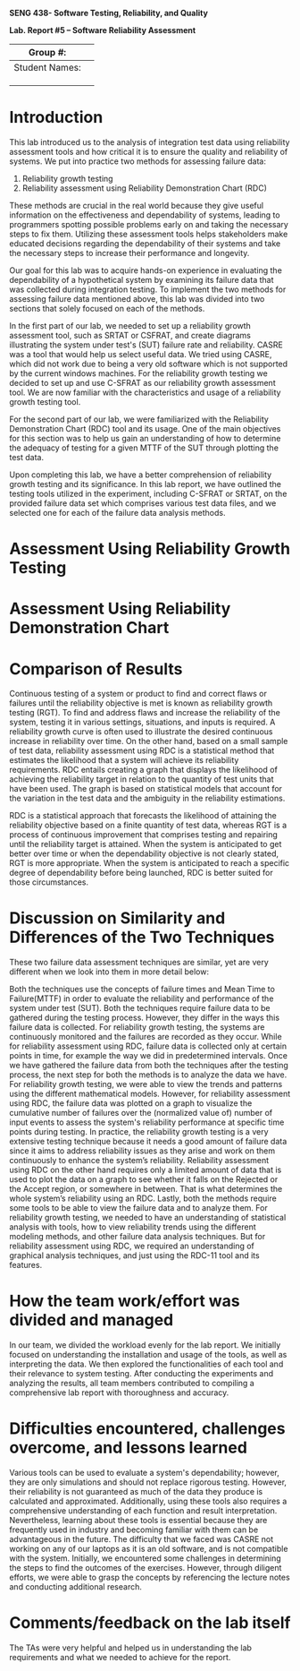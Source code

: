 **SENG 438- Software Testing, Reliability, and Quality**

**Lab. Report \#5 – Software Reliability Assessment**

| Group \#:       |   |
|-----------------|---|
| Student Names:  |   |
|                 |   |
|                 |   |
|                 |   |

# Introduction

This lab introduced us to the analysis of integration test data using reliability assessment tools and how critical it is to ensure the quality and reliability of systems. We put into practice two methods for assessing failure data: 

1) Reliability growth testing 
2) Reliability assessment using Reliability Demonstration Chart (RDC)

These methods are crucial in the real world because they give useful information on the effectiveness and dependability of systems, leading to programmers spotting possible problems early on and taking the necessary steps to fix them. Utilizing these assessment tools helps stakeholders make educated decisions regarding the dependability of their systems and take the necessary steps to increase their performance and longevity.

Our goal for this lab was to acquire hands-on experience in evaluating the dependability of a hypothetical system by examining its failure data that was collected during integration testing. To implement the two methods for assessing failure data mentioned above, this lab was divided into two sections that solely focused on each of the methods.  

In the first part of our lab, we needed to set up a reliability growth assessment tool, such as SRTAT or CSFRAT, and create diagrams illustrating the system under test's (SUT) failure rate and reliability. CASRE was a tool that would help us select useful data. We tried using CASRE, which did not work due to being a very old software which is not supported by the current windows machines. For the reliability growth testing we decided to set up and use C-SFRAT as our reliability growth assessment tool. We are now familiar with the characteristics and usage of a reliability growth testing tool. 

For the second part of our lab, we were familiarized with the Reliability Demonstration Chart (RDC) tool and its usage. One of the main objectives for this section was to help us gain an understanding of how to determine the adequacy of testing for a given MTTF of the SUT through plotting the test data.

Upon completing this lab, we have a better comprehension of reliability growth testing and its significance. In this lab report, we have outlined the testing tools utilized in the experiment, including C-SFRAT or SRTAT, on the provided failure data set which comprises various test data files, and we selected one for each of the failure data analysis methods.

# Assessment Using Reliability Growth Testing 

# Assessment Using Reliability Demonstration Chart 

# 

# Comparison of Results

Continuous testing of a system or product to find and correct flaws or failures until the reliability objective is met is known as reliability growth testing (RGT). To find and address flaws and increase the reliability of the system, testing it in various settings, situations, and inputs is required. A reliability growth curve is often used to illustrate the desired continuous increase in reliability over time.
On the other hand, based on a small sample of test data, reliability assessment using RDC is a statistical method that estimates the likelihood that a system will achieve its reliability requirements. RDC entails creating a graph that displays the likelihood of achieving the reliability target in relation to the quantity of test units that have been used. The graph is based on statistical models that account for the variation in the test data and the ambiguity in the reliability estimations.

RDC is a statistical approach that forecasts the likelihood of attaining the reliability objective based on a finite quantity of test data, whereas RGT is a process of continuous improvement that comprises testing and repairing until the reliability target is attained. When the system is anticipated to get better over time or when the dependability objective is not clearly stated, RGT is more appropriate. When the system is anticipated to reach a specific degree of dependability before being launched, RDC is better suited for those circumstances.

# Discussion on Similarity and Differences of the Two Techniques

These two failure data assessment techniques are similar, yet are very different when we look into them in more detail below:

Both the techniques use the concepts of failure times and Mean Time to Failure(MTTF) in order to evaluate the reliability and performance of the system under test (SUT).
Both the techniques require failure data to be gathered during the testing process. However, they differ in the ways this failure data is collected. For reliability growth testing, the systems are continuously monitored  and the failures are recorded as they occur. While for reliability assessment using RDC, failure data is collected only at certain points in time, for example the way we did in predetermined intervals.
Once we have gathered the failure data from both the techniques after the testing process, the next step for both the methods is to analyze the data we have. For reliability growth testing, we were able to view the trends and patterns using the different mathematical models. However, for reliability assessment using RDC, the failure data was plotted on a graph to visualize the cumulative number of failures over the (normalized value of) number of input events to assess the system's reliability performance at specific time points during testing.
In practice, the reliability growth testing is a very extensive testing technique because it needs a good amount of failure data since it aims to address reliability issues as they arise and work on them continuously to enhance the system’s reliability. Reliability assessment using RDC on the other hand requires only a limited amount of data that is used to plot the data on a graph to see whether it falls on the Rejected or the Accept region, or somewhere in between. That is what determines the whole system’s reliability using an RDC.
Lastly, both the methods require some tools to be able to view the failure data and to analyze them. For reliability growth testing, we needed to have an understanding of statistical analysis with tools, how to view reliability trends using the different modeling methods, and other failure data analysis techniques. But for reliability assessment using RDC, we required an understanding of graphical analysis techniques, and just using the RDC-11 tool and its features.

# How the team work/effort was divided and managed

In our team, we divided the workload evenly for the lab report. We initially focused on understanding the installation and usage of the tools, as well as interpreting the data. We then explored the functionalities of each tool and their relevance to system testing. After conducting the experiments and analyzing the results, all team members contributed to compiling a comprehensive lab report with thoroughness and accuracy.

# Difficulties encountered, challenges overcome, and lessons learned

Various tools can be used to evaluate a system's dependability; however, they are only simulations and should not replace rigorous testing. However, their reliability is not guaranteed as much of the data they produce is calculated and approximated. Additionally, using these tools also requires a comprehensive understanding of each function and result interpretation. Nevertheless, learning about these tools is essential because they are frequently used in industry and becoming familiar with them can be advantageous in the future. The difficulty that we faced was CASRE not working on any of our laptops as it is an old software, and is not compatible with the system. Initially, we encountered some challenges in determining the steps to find the outcomes of the exercises. However, through diligent efforts, we were able to grasp the concepts by referencing the lecture notes and conducting additional research.

# Comments/feedback on the lab itself

The TAs were very helpful and helped us in understanding the lab requirements and what we needed to achieve for the report.
